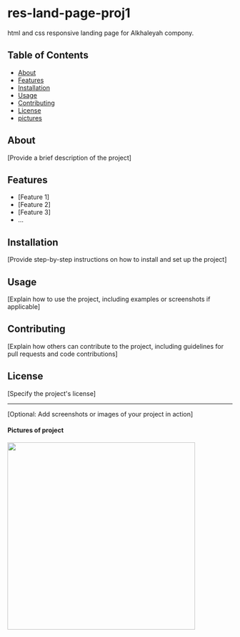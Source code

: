 # res-land-page-proj1

html and css responsive landing page for Alkhaleyah compony.

## Table of Contents

- [About](#about)
- [Features](#features)
- [Installation](#installation)
- [Usage](#usage)
- [Contributing](#contributing)
- [License](#license)
- [pictures](#Pictures)

## About

[Provide a brief description of the project]

## Features

- [Feature 1]
- [Feature 2]
- [Feature 3]
- ...

## Installation

[Provide step-by-step instructions on how to install and set up the project]

## Usage

[Explain how to use the project, including examples or screenshots if applicable]

## Contributing

[Explain how others can contribute to the project, including guidelines for pull requests and code contributions]

## License

[Specify the project's license]

---

[Optional: Add screenshots or images of your project in action]

#### Pictures of project

  <img width="420" src="images/Screenshot 2024-03-24 002051.png"> 

